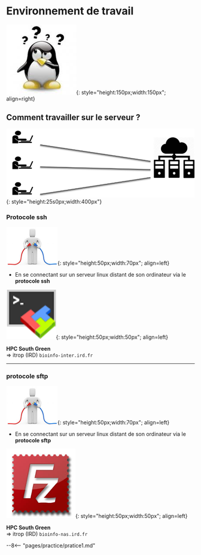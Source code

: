 # Environnement de travail

![](img/pinguin_interogation.png){: style="height:150px;width:150px"; align=right}

## Comment travailler sur le serveur ?

![](img/protocol_ssh.png){: style="height:25s0px;width:400px"} 

### Protocole ssh

![](img/man_connect.png){: style="height:50px;width:70px"; align=left}  

* En se connectant sur un serveur linux distant de son ordinateur via le __protocole ssh__  

![](img/bash.png){: style="height:50px;width:50px"; align=left}  

__HPC South Green__      
=> itrop (IRD)   `bioinfo-inter.ird.fr`

-----------------------

### protocole sftp
![](img/man_connect.png){: style="height:50px;width:70px"; align=left}  

* En se connectant sur un serveur linux distant de son ordinateur via le __protocole sftp__

![](img/fz.png){: style="height:50px;width:50px"; align=left}  

__HPC South Green__      
=> itrop (IRD)   `bioinfo-nas.ird.fr`

--8<-- "pages/practice/pratice1.md"